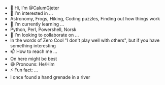 - 👋 Hi, I’m @CalumGjeter
- 👀 I’m interested in ...
-  Astronomy, Frogs, Hiking, Coding puzzles, Finding out how things work
- 🌱 I’m currently learning ...
- Python, Perl, Powershell, Norsk
- 💞️ I’m looking to collaborate on ...
- In the words of Zero Cool "I don't play well with others", but if you have something interesting
- 📫 How to reach me ...
- On here might be best
- 😄 Pronouns: He/Him
- ⚡ Fun fact: ...
- I once found a hand grenade in a river

<!---
CalumGjeter/CalumGjeter is a ✨ special ✨ repository because its `README.md` (this file) appears on your GitHub profile.
You can click the Preview link to take a look at your changes.
--->
